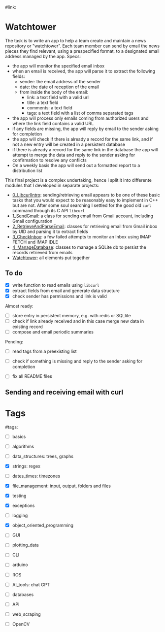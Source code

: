 #link:

# Watchtower

The task is to write an app to help a team create and maintain a news repository or "watchtower".
Each team member can send by email the news pieces they find relevant, using a prespecified format, to a designated email address managed by the app.
Specs:
- the app will monitor the specified email inbox
- when an email is received, the app will parse it to extract the following fields:
  - sender: the email address of the sender
  - date: the date of reception of the email
  - from inside the body of the email: 
    - link: a text field with a valid url 
    - title: a text field
    - comments: a text field
    - tags: a text field with a list of comma separated tags
- the app will process only emails coming from authorized users and where the link field contains a valid URL
- if any fields are missing, the app will reply by email to the sender asking for completion
- the app will check if there is already a record for the same link, and if not a new entry will be created in a persistent database
- if there is already a record for the same link in the database the app will attempt to merge the data and reply to the sender asking for confirmation to resolve any conflicts
- On a weekly basis the app will send out a formatted report to a distribution list

This final project is a complex undertaking, hence I split it into differente modules that I developed in separate projects:
-  [0_LibcurlIntro](https://github.com/mhered/cpp_100daysofcode/blob/main/code/Day100_04-07-23/0_LibcurlIntro): sending/retrieving email appears to be one of these basic tasks that you would expect to be reasonably easy to implement in C++ but are not. After some soul searching I settled for the good old `curl` command through its C API `libcurl`
-  [1_SendGmail](https://github.com/mhered/cpp_100daysofcode/blob/main/code/Day100_04-07-23/1_SendGmail): a class for sending email from Gmail account, including Gmail configuration
-  [2_RetrieveAndParseEmail](https://github.com/mhered/cpp_100daysofcode/blob/main/code/Day100_04-07-23/2_RetrieveAndParseEmail): classes for retrieving email from Gmail inbox by UID and parsing it to extract fields
-  [3_CheckInbox](https://github.com/mhered/cpp_100daysofcode/blob/main/code/Day100_04-07-23/3_CheckInbox): a few failed attempts to monitor an Inbox using IMAP FETCH and IMAP IDLE
-  [4_ManageDatabase](https://github.com/mhered/cpp_100daysofcode/blob/main/code/Day100_04-07-23/4_ManageDatabase): classes to manage a SQLite db to persist the records retrieved from emails
-  [Watchtower](https://github.com/mhered/cpp_100daysofcode/blob/main/code/Day100_04-07-23/Watchtower): all elements put together

## To do

- [X] write function to read emails using `libcurl` 
- [X] extract fields from email and generate data structure
- [X] check sender has permissions and link is valid

Almost ready:
- [ ] store entry in persistent memory, e.g. with redis or SQLlite
- [ ] check if link already received and in this case merge new data in existing record
- [ ] compose and email periodic summaries

Pending:
- [ ] read tags from a preexisting list
- [ ] check if something is missing and reply to the sender asking for completion
- [ ] fix all README files


## Sending and receiving email with curl



# Tags
#tags: 

- [ ] basics
- [ ] algorithms
- [ ] data_structures: trees, graphs
- [X] strings: regex
- [ ] dates_times: timezones
- [X] file_management: input, output, folders and files
- [X] testing
- [X] exceptions
- [ ] logging
- [X] object_oriented_programming
- [ ] GUI
- [ ] plotting_data
- [ ] CLI
- [ ] arduino
- [ ] ROS
- [ ] AI_tools: chat GPT
- [ ] databases
- [ ] API
- [ ] web_scraping
- [ ] OpenCV




